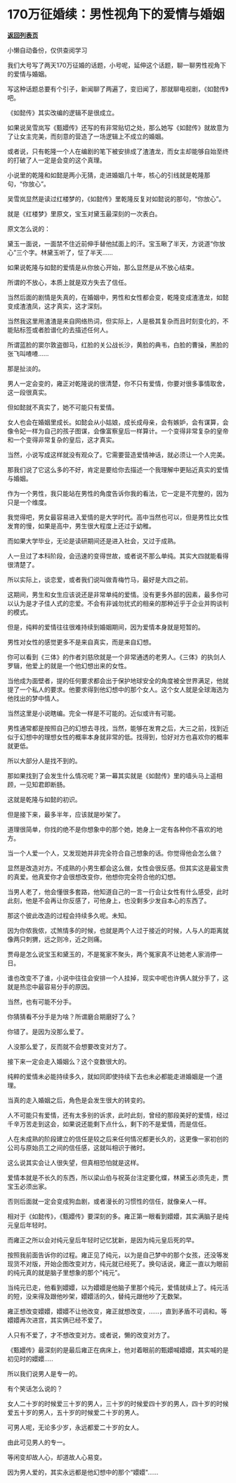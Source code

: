 # 170万征婚续：男性视角下的爱情与婚姻

[**返回列表页**](/gzh/记忆承载3)

小懒自动备份，仅供查阅学习

我们大号写了两天170万征婚的话题，小号呢，延伸这个话题，聊一聊男性视角下的爱情与婚姻。

  

写这种话题总要有个引子，新闻聊了两遍了，变旧闻了，那就聊电视剧，《如懿传》吧。

  

《如懿传》其实改编的逻辑不是很成立。

  

如果说吴雪岚写《甄嬛传》还写的有非常贴切之处，那么她写《如懿传》就故意为了让女主完美，而刻意的营造了一场逻辑上不成立的婚姻。  

  

或者说，只有乾隆一个人在编剧的笔下被安排成了渣渣龙，而女主却能够自始至终的打破了人一定是会变的这个真理。

  

小说里的乾隆和如懿是两小无猜，走进婚姻几十年，核心的引线就是乾隆那句，“你放心”。

  

吴雪岚显然是读过红楼梦的，《如懿传》里乾隆反复对如懿说的那句，“你放心”。

  

就是《红楼梦》里原文，宝玉对黛玉最深刻的一次表白。

  

原文怎么说的：

黛玉一面说，一面禁不住近前伸手替他拭面上的汗。宝玉瞅了半天，方说道“你放心”三个字。林黛玉听了，怔了半天......

  

如果说乾隆与如懿的爱情是从你放心开始，那么显然是从不放心结束。

所谓的不放心，本质上就是双方失去了信任。  

  

当然后面的剧情是失真的，在婚姻中，男性和女性都会变，乾隆变成渣渣龙，如懿变成渣渣凤，这才真实，这才深刻。

  

当然我这里用渣渣是来自网络热词，但实际上，人是极其复杂而且时刻变化的，不能贴标签或者脸谱化的去描述任何人。

  

所谓蓝脸的窦尔敦盗御马，红脸的关公战长沙，黄脸的典韦，白脸的曹操，黑脸的张飞叫喳喳......

  

那是扯淡的。

  

男人一定会变的，雍正对乾隆说的很清楚，你不只有爱情，你要对很多事情取舍，这一段很真实。

  

但如懿就不真实了，她不可能只有爱情。

  

女人也会在婚姻里成长。如懿会从小姑娘，成长成母亲，会有嫉妒，会有谋算，会像令妃一样为自己的孩子图谋，会像富察皇后一样算计。一个变得非常复杂的皇帝和一个变得非常复杂的皇后，这才真实。

  

当然，小说写成这样就没有观众了。它需要营造爱情神话，就必须让一个人完美。

  

那我们说了它这么多的不好，肯定是要给你去描述一个我理解中更贴近真实的爱情与婚姻。

  

作为一个男性，我只能站在男性的角度告诉你我的看法，它一定是不完整的，因为只是一个维度。

  

我觉得吧，男女最容易进入爱情的是大学时代。高中当然也可以，但是男性比女性发育的慢，如果是高中，男生很大程度上还过于幼稚。

  

而如果大学毕业，无论是读研期间还是进入社会，又过于成熟。

  

人一旦过了本科阶段，会迅速的变得世故，或者说不那么单纯。其实大四就能看得很清楚了。

  

所以实际上，谈恋爱，或者我们说叫做青梅竹马，最好是大四之前。

  

这期间，男生和女生应该说还是非常单纯的爱情。没有更多外部的因素，最多你可以认为是才子佳人式的恋爱。不会有非诚勿扰式的相亲的那种近乎于企业并购谈判的模式。

  

但是，纯粹的爱情往往很难持续到婚姻期间，因为爱情本身就是短暂的。

  

男性对女性的感觉更多不是来自真实，而是来自幻想。

  

你可以看到《三体》的作者刘慈欣就是一个非常通透的老男人。《三体》的执剑人罗辑，他爱上的就是一个他幻想出来的女性。

  

当他成为面壁者，提的任何要求都会出于保护地球安全的角度被全世界满足，他就提了一个私人的要求。他要求得到他幻想中的那个女人。这个女人就是全球海选为他找出的梦中情人。

  

当然这里是小说瞎编。完全一样是不可能的。近似或许有可能。

  

男性通常都是按照自己的幻想去寻找，当然，能够在发育之后，大三之前，找到近似于幻想中的理想女性的概率本身就非常的低。找得到，恰好对方也喜欢你的概率就更低。

  

所以大部分人是找不到的。

  

那如果找到了会发生什么情况呢？第一幕其实就是《如懿传》里的墙头马上遥相顾，一见知君即断肠。

  

这就是乾隆与如懿的初识。

  

但是接下来，最多半年，应该就是吵架了。

  

道理很简单，你找的绝不是你想象中的那个她，她身上一定有各种你不喜欢的地方。

  

当一个人爱一个人，又发现她并非完全符合自己想象的话。你觉得他会怎么做？

  

显然是改造对方。不成熟的小男生都会这么做，女性会很反感。但其实这是最宝贵的真爱。他真爱你才会很想改变你，他想你完全符合他的幻想。

  

当男人老了，他会懂很多套路，他知道自己的一言一行会让女性有什么感受，此时此刻，他是不会再让你反感了，可他身上，也没剩多少发自本心的东西了。

  

那这个彼此改造的过程会持续多久呢。未知。

  

因为你侬我侬，忒煞情多的时候，也就是两个人过于接近的时候，人与人的距离就像两只刺猬，远之则冷，近之则痛。

  

贾母是怎么说宝玉和黛玉的，不是冤家不聚头，两个冤家真不让她老人家消停一日。

  

谁也改变不了谁，小说中往往会安排一个人挂掉，现实中呢也许俩人就分手了，这就是热恋中最容易分手的原因。

  

当然，也有可能不分手。

  

你猜猜看不分手是为啥？所谓磨合期磨好了么？

  

你错了。是因为没那么爱了。

  

人没那么爱了，反而就不会想要改变对方了。

  

接下来一定会走入婚姻么？这个变数很大的。

  

纯粹的爱情未必能持续多久，就如同即使持续下去也未必都能走进婚姻是一个道理。

  

当真的走入婚姻之后，角色是会发生很大的转变的。

  

人不可能只有爱情，还有太多别的诉求，此时此刻，曾经的那段美好的爱情，经过千辛万苦走到这会，如果说还能剩下点什么，剩下的不是爱情，而是信任。

  

人在未成熟的阶段建立的信任是较之后来任何情况都更长久的，这更像一家初创的公司与原始员工之间的信任感，这就叫相识于微时。

  

这么说其实会让人很失望，但真相恐怕就是这样。

  

爱情本就是不长久的东西，所以梁山伯与祝英台注定要化蝶，林黛玉必须先走，贾宝玉必须出家。

  

否则后面就一定会变成狗血剧，或者漫长的习惯性的信任，就像亲人一样。

  

相对于《如懿传》，《甄嬛传》要深刻的多。雍正第一眼看到嬛嬛，其实满脑子是纯元皇后年轻时。

  

而雍正之所以会对纯元皇后年轻时记忆犹新，是因为纯元皇后死的早。

  

按照我前面告诉你的过程。雍正见了纯元，以为是自己梦中的那个女孩，还没等发现货不对版，开始企图改变对方，纯元就已经死了。换句话说，雍正一直以为眼前的纯元真的就是脑子里想象的那个"纯元”。

  

当纯元已走，他看到嬛嬛，以为嬛嬛是他脑子里那个纯元，爱情就续上了。纯元活的短，没来得及跟他吵架，嬛嬛活的久，替纯元跟他吵了无数架。

  

雍正想改变嬛嬛，嬛嬛不让他改变，雍正就想改变，......，直到矛盾不可调和。等嬛嬛再次进宫，其实俩已经不爱了。

  

人只有不爱了，才不想改变对方。或者说，懒的改变对方了。

  

《甄嬛传》最深刻的是最后雍正在病床上，他对着眼前的甄嬛喊嬛嬛，其实喊的是初见时的嬛嬛.....

  

所以我们说男人是专一的。

  

有个笑话怎么说的？

  

女人二十岁的时候爱三十岁的男人，三十岁的时候爱四十岁的男人，四十岁的时候爱五十岁的男人，五十岁的时候爱二十岁的男人。

可男人呢，无论多少岁，永远都爱二十岁的女人。

  

由此可见男人的专一。

  

等闲变却故人心，却道故人心易变。

  

因为男人爱的，其实永远都是他幻想中的那个“嬛嬛"......

